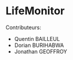 LifeMonitor
============

Contributeurs:  

* Quentin BAILLEUL
* Dorian BURIHABWA
* Jonathan GEOFFROY
